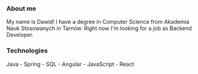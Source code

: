 ### About me
My name is Dawid! I have a degree in Computer Science from Akademia Nauk Stosowanych in Tarnów. 
Right now I'm looking for a job as Backend Developer.

### Technologies
Java - Spring - SQL - Angular - JavaScript - React

<!--
**onet1001/onet1001** is a ✨ _special_ ✨ repository because its `README.md` (this file) appears on your GitHub profile.

Here are some ideas to get you started:

- 🔭 I’m currently working on ...
- 🌱 I’m currently learning ...
- 👯 I’m looking to collaborate on ...
- 🤔 I’m looking for help with ...
- 💬 Ask me about ...
- 📫 How to reach me: ...
- 😄 Pronouns: ...
- ⚡ Fun fact: ...
-->
